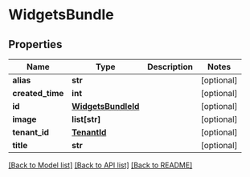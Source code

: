 # WidgetsBundle

## Properties
Name | Type | Description | Notes
------------ | ------------- | ------------- | -------------
**alias** | **str** |  | [optional] 
**created_time** | **int** |  | [optional] 
**id** | [**WidgetsBundleId**](WidgetsBundleId.md) |  | [optional] 
**image** | **list[str]** |  | [optional] 
**tenant_id** | [**TenantId**](TenantId.md) |  | [optional] 
**title** | **str** |  | [optional] 

[[Back to Model list]](../README.md#documentation-for-models) [[Back to API list]](../README.md#documentation-for-api-endpoints) [[Back to README]](../README.md)

